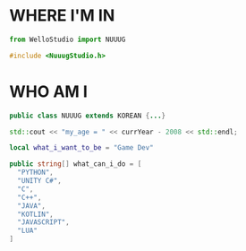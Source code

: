# WHERE I'M IN
```python
from WelloStudio import NUUUG
```
```c
#include <NuuugStudio.h>
```

# WHO AM I
```java
public class NUUUG extends KOREAN {...}
```
```c++
std::cout << "my_age = " << currYear - 2008 << std::endl;
```
```lua
local what_i_want_to_be = "Game Dev"
```
```csharp
public string[] what_can_i_do = [
  "PYTHON",
  "UNITY C#",
  "C",
  "C++",
  "JAVA",
  "KOTLIN",
  "JAVASCRIPT",
  "LUA"
]
```

